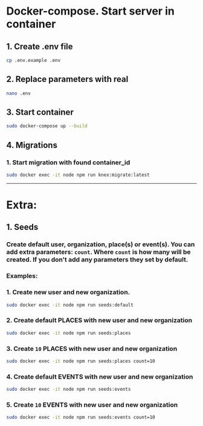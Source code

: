 # Docker-compose. Start server in container

## 1. Create .env file
```bash
cp .env.example .env
```

## 2. Replace parameters with real
```bash
nano .env
```

## 3. Start container
```bash
sudo docker-compose up --build
```

## 4. Migrations
### 1. Start migration with found container_id
```bash
sudo docker exec -it node npm run knex:migrate:latest
```
---------------------------
# Extra:

## 1. Seeds
### Create default user, organization, place(s) or event(s). You can add extra parameters: `count`. Where `count` is how many will be created. If you don't add any parameters they set by default.

### Examples:
### 1. Create new user and new organization.
```bash
sudo docker exec -it node npm run seeds:default
```

### 2. Create default PLACES with new user and new organization
```bash
sudo docker exec -it node npm run seeds:places
```

### 3. Create `10` PLACES with new user and new organization
```bash
sudo docker exec -it node npm run seeds:places count=10
```

### 4. Create default EVENTS with new user and new organization
```bash
sudo docker exec -it node npm run seeds:events
```

### 5. Create `10` EVENTS with new user and new organization
```bash
sudo docker exec -it node npm run seeds:events count=10
```
